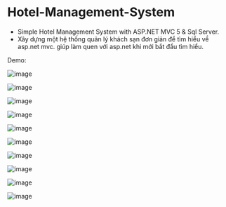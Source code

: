 # Hotel-Management-System
- Simple Hotel Management System with ASP.NET MVC 5 & Sql Server.
- Xây dựng một hệ thống quản lý khách sạn đơn giản để tìm hiểu về asp.net mvc. giúp làm quen với asp.net khi mới bắt đầu tìm hiểu.

Demo:

![image](https://user-images.githubusercontent.com/55732539/131786742-fdbadfcb-9801-479e-904e-c02980faa2ac.png)

![image](https://user-images.githubusercontent.com/55732539/131786834-4f51ce4e-7b63-45c7-9f72-56ce54926597.png)

![image](https://user-images.githubusercontent.com/55732539/131786861-64d52992-3c46-4e69-9223-cb93c6b361b8.png)

![image](https://user-images.githubusercontent.com/55732539/131786912-e0d7a152-9222-4b1b-aa2f-fe407ca5cdae.png)

![image](https://user-images.githubusercontent.com/55732539/131786943-71f38b83-0968-4c64-9cf2-78c9d009f445.png)

![image](https://user-images.githubusercontent.com/55732539/131786985-47a5fad0-dc59-4004-8f13-b23edb7fc590.png)

![image](https://user-images.githubusercontent.com/55732539/131787015-02409c59-193a-43cf-ae1d-1946b054e11a.png)

![image](https://user-images.githubusercontent.com/55732539/131787056-73a12930-cd7e-4a38-861a-b20d43b3abf5.png)

![image](https://user-images.githubusercontent.com/55732539/131787095-6be48bf5-e67d-46de-b530-ad559690ff1b.png)

![image](https://user-images.githubusercontent.com/55732539/131787129-ec77649a-efad-4f81-8bc0-867bd6d99928.png)
